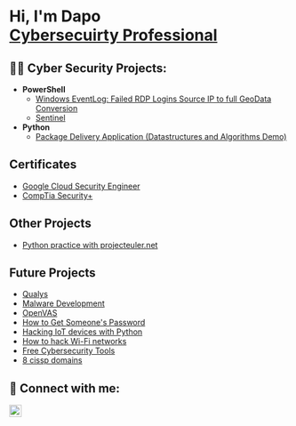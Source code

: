 <h1>Hi, I'm Dapo <br/><a href="https://github.com/dapoking">Cybersecuirty Professional</a>  </h1>

<h2>👨‍💻 Cyber Security Projects:</h2>


- <b>PowerShell</b>
  - [Windows EventLog: Failed RDP Logins Source IP to full GeoData Conversion](https://github.com/dapoking/Sentinel-Lab)
  - [Sentinel](https://github.com/dapoking)
- <b>Python</b>
  - [Package Delivery Application (Datastructures and Algorithms Demo)](https://github.com/dapoking/Package-Delivery-Pathfinding-Algorithm)

<h2>Certificates</h2>

- [Google Cloud Security Engineer](https://coursera.org/verify/professional-cert/QJ3X9SUVWCVP)
- [CompTia Security+](https://www.youtube.com/)

<h2>Other Projects</h2>

- [Python practice with projecteuler.net](https://github.com/DapoKing/PythonProjects)
 

<h2>Future Projects</h2>

- [Qualys](https://www.youtube.com/watch?v=l5At5WDj7v0&list=WL&index=35&t=24s&ab_channel=KevinGaray-Cybersecurity)
- [Malware Development](https://www.youtube.com/watch?v=A6EKDAKBXPs&list=WL&index=105&t=140s&ab_channel=crow)
- [OpenVAS](https://www.youtube.com/watch?v=9Bsjw1VeRwE&list=WL&index=27&ab_channel=JoshMadakor)
- [How to Get Someone's Password](https://www.youtube.com/watch?v=Qm7k1CPFkIc&list=WL&index=178&ab_channel=JackRhysider)
- [Hacking IoT devices with Python](https://www.youtube.com/watch?v=o9rlLuUpYxo&list=WL&index=164&t=150s&ab_channel=DavidBombal)
- [How to hack Wi-Fi networks](https://www.youtube.com/watch?v=FVBti1vhJVA&list=WL&index=70&ab_channel=BSidesPrishtina)
- [Free Cybersecurity Tools](https://www.cisa.gov/resources-tools/resources/free-cybersecurity-services-and-tools)
- [8 cissp domains](https://github.com/DapoKing/DapoKing/blob/main/8%20CISSP%20Domains)


<h2> 🤳 Connect with me:</h2>

[<img align="left" alt="JoshMadakor | LinkedIn" width="22px" src="https://cdn.jsdelivr.net/npm/simple-icons@v3/icons/linkedin.svg" />][linkedin]

[linkedin]: https://www.linkedin.com/in/dapo-king-ab749498/
